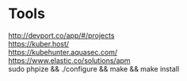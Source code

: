 # Tools

http://devport.co/app/#/projects <br/>
https://kuber.host/ <br/>
https://kubehunter.aquasec.com/ <br/>
https://www.elastic.co/solutions/apm <br/>
sudo phpize && ./configure && make &&  make install

